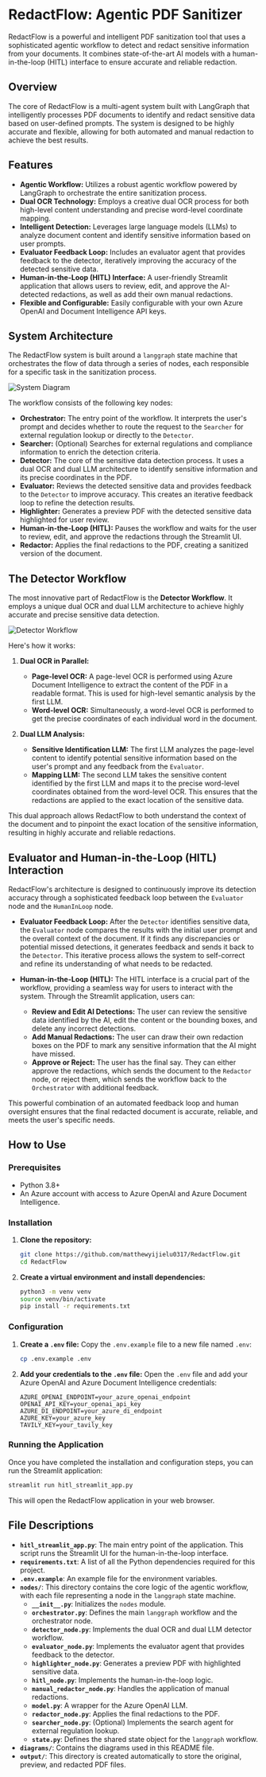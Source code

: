 # RedactFlow: Agentic PDF Sanitizer

RedactFlow is a powerful and intelligent PDF sanitization tool that uses a sophisticated agentic workflow to detect and redact sensitive information from your documents. It combines state-of-the-art AI models with a human-in-the-loop (HITL) interface to ensure accurate and reliable redaction.

## Overview

The core of RedactFlow is a multi-agent system built with LangGraph that intelligently processes PDF documents to identify and redact sensitive data based on user-defined prompts. The system is designed to be highly accurate and flexible, allowing for both automated and manual redaction to achieve the best results.

## Features

-   **Agentic Workflow:** Utilizes a robust agentic workflow powered by LangGraph to orchestrate the entire sanitization process.
-   **Dual OCR Technology:** Employs a creative dual OCR process for both high-level content understanding and precise word-level coordinate mapping.
-   **Intelligent Detection:** Leverages large language models (LLMs) to analyze document content and identify sensitive information based on user prompts.
-   **Evaluator Feedback Loop:** Includes an evaluator agent that provides feedback to the detector, iteratively improving the accuracy of the detected sensitive data.
-   **Human-in-the-Loop (HITL) Interface:** A user-friendly Streamlit application that allows users to review, edit, and approve the AI-detected redactions, as well as add their own manual redactions.
-   **Flexible and Configurable:** Easily configurable with your own Azure OpenAI and Document Intelligence API keys.

## System Architecture

The RedactFlow system is built around a `langgraph` state machine that orchestrates the flow of data through a series of nodes, each responsible for a specific task in the sanitization process.

![System Diagram](diagrams/system_diagram.png)

The workflow consists of the following key nodes:

-   **Orchestrator:** The entry point of the workflow. It interprets the user's prompt and decides whether to route the request to the `Searcher` for external regulation lookup or directly to the `Detector`.
-   **Searcher:** (Optional) Searches for external regulations and compliance information to enrich the detection criteria.
-   **Detector:** The core of the sensitive data detection process. It uses a dual OCR and dual LLM architecture to identify sensitive information and its precise coordinates in the PDF.
-   **Evaluator:** Reviews the detected sensitive data and provides feedback to the `Detector` to improve accuracy. This creates an iterative feedback loop to refine the detection results.
-   **Highlighter:** Generates a preview PDF with the detected sensitive data highlighted for user review.
-   **Human-in-the-Loop (HITL):** Pauses the workflow and waits for the user to review, edit, and approve the redactions through the Streamlit UI.
-   **Redactor:** Applies the final redactions to the PDF, creating a sanitized version of the document.

## The Detector Workflow

The most innovative part of RedactFlow is the **Detector Workflow**. It employs a unique dual OCR and dual LLM architecture to achieve highly accurate and precise sensitive data detection.

![Detector Workflow](diagrams/detector_workflow.png)

Here's how it works:

1.  **Dual OCR in Parallel:**
    -   **Page-level OCR:** A page-level OCR is performed using Azure Document Intelligence to extract the content of the PDF in a readable format. This is used for high-level semantic analysis by the first LLM.
    -   **Word-level OCR:** Simultaneously, a word-level OCR is performed to get the precise coordinates of each individual word in the document.

2.  **Dual LLM Analysis:**
    -   **Sensitive Identification LLM:** The first LLM analyzes the page-level content to identify potential sensitive information based on the user's prompt and any feedback from the `Evaluator`.
    -   **Mapping LLM:** The second LLM takes the sensitive content identified by the first LLM and maps it to the precise word-level coordinates obtained from the word-level OCR. This ensures that the redactions are applied to the exact location of the sensitive data.

This dual approach allows RedactFlow to both understand the context of the document and to pinpoint the exact location of the sensitive information, resulting in highly accurate and reliable redactions.

## Evaluator and Human-in-the-Loop (HITL) Interaction

RedactFlow's architecture is designed to continuously improve its detection accuracy through a sophisticated feedback loop between the `Evaluator` node and the `HumanInLoop` node.

-   **Evaluator Feedback Loop:** After the `Detector` identifies sensitive data, the `Evaluator` node compares the results with the initial user prompt and the overall context of the document. If it finds any discrepancies or potential missed detections, it generates feedback and sends it back to the `Detector`. This iterative process allows the system to self-correct and refine its understanding of what needs to be redacted.

-   **Human-in-the-Loop (HITL):** The HITL interface is a crucial part of the workflow, providing a seamless way for users to interact with the system. Through the Streamlit application, users can:
    -   **Review and Edit AI Detections:** The user can review the sensitive data identified by the AI, edit the content or the bounding boxes, and delete any incorrect detections.
    -   **Add Manual Redactions:** The user can draw their own redaction boxes on the PDF to mark any sensitive information that the AI might have missed.
    -   **Approve or Reject:** The user has the final say. They can either approve the redactions, which sends the document to the `Redactor` node, or reject them, which sends the workflow back to the `Orchestrator` with additional feedback.

This powerful combination of an automated feedback loop and human oversight ensures that the final redacted document is accurate, reliable, and meets the user's specific needs.

## How to Use

### Prerequisites

-   Python 3.8+
-   An Azure account with access to Azure OpenAI and Azure Document Intelligence.

### Installation

1.  **Clone the repository:**
    ```bash
    git clone https://github.com/matthewyijielu0317/RedactFlow.git
    cd RedactFlow
    ```

2.  **Create a virtual environment and install dependencies:**
    ```bash
    python3 -m venv venv
    source venv/bin/activate
    pip install -r requirements.txt
    ```

### Configuration

1.  **Create a `.env` file:**
    Copy the `.env.example` file to a new file named `.env`:
    ```bash
    cp .env.example .env
    ```

2.  **Add your credentials to the `.env` file:**
    Open the `.env` file and add your Azure OpenAI and Azure Document Intelligence credentials:
    ```
    AZURE_OPENAI_ENDPOINT=your_azure_openai_endpoint
    OPENAI_API_KEY=your_openai_api_key
    AZURE_DI_ENDPOINT=your_azure_di_endpoint
    AZURE_KEY=your_azure_key
    TAVILY_KEY=your_tavily_key
    ```

### Running the Application

Once you have completed the installation and configuration steps, you can run the Streamlit application:

```bash
streamlit run hitl_streamlit_app.py
```

This will open the RedactFlow application in your web browser.

## File Descriptions

-   **`hitl_streamlit_app.py`**: The main entry point of the application. This script runs the Streamlit UI for the human-in-the-loop interface.
-   **`requirements.txt`**: A list of all the Python dependencies required for this project.
-   **`.env.example`**: An example file for the environment variables.
-   **`nodes/`**: This directory contains the core logic of the agentic workflow, with each file representing a node in the `langgraph` state machine.
    -   **`__init__.py`**: Initializes the `nodes` module.
    -   **`orchestrator.py`**: Defines the main `langgraph` workflow and the orchestrator node.
    -   **`detector_node.py`**: Implements the dual OCR and dual LLM detector workflow.
    -   **`evaluator_node.py`**: Implements the evaluator agent that provides feedback to the detector.
    -   **`highlighter_node.py`**: Generates a preview PDF with highlighted sensitive data.
    -   **`hitl_node.py`**: Implements the human-in-the-loop logic.
    -   **`manual_redactor_node.py`**: Handles the application of manual redactions.
    -   **`model.py`**: A wrapper for the Azure OpenAI LLM.
    -   **`redactor_node.py`**: Applies the final redactions to the PDF.
    -   **`searcher_node.py`**: (Optional) Implements the search agent for external regulation lookup.
    -   **`state.py`**: Defines the shared state object for the `langgraph` workflow.
-   **`diagrams/`**: Contains the diagrams used in this README file.
-   **`output/`**: This directory is created automatically to store the original, preview, and redacted PDF files.
